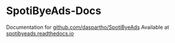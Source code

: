 ﻿# SpotiByeAds-Docs
Documentation for [github.com/daspartho/SpotiByeAds](https://github.com/daspartho/SpotiByeAds)
Available at [spotibyeads.readthedocs.io](https://spotibyeads.readthedocs.io/)
